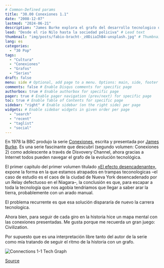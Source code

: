```yaml
---
# Common-Defined params
title: "30.00 Conexiones 1.1"
date: "2008-12-07"
lastmod: "2024-06-21"
description: "James Burke explora el grafo del desarrollo tecnologico de manera entretenida"
lead: "Desde el rio Nilo hasta la sociedad policiva" # Lead text
thumbnail: "img/posts/fabio-bracht-_z0DiiaIhB4-unsplash.jpg" # Thumbnail image
lang: es
categories:
  - "30 Pop"
tags:
  - "Cultura"
  - "Conexiones"
  - "Grafos"
  - "Series"
draft: false
menu: side # Optional, add page to a menu. Options: main, side, footer
comments: false # Enable Disqus comments for specific page
authorbox: true # Enable authorbox for specific page
pager: true # Enable pager navigation (prev/next) for specific page
toc: true # Enable Table of Contents for specific page
sidebar: "right" # Enable sidebar (on the right side) per page
widgets: # Enable sidebar widgets in given order per page
  - "search"
  - "recent"
  - "taglist"
  - "social"
---
```


En 1978 la BBC produjo la serie [Conexiones](https://www.imdb.com/title/tt0078588/), escrita y presentada por [James Burke](https://www.imdb.com/name/nm0121708/?ref_=tt_cl_t_1). Es una serie fascinante que descubrí (segundo volumen: Conexiones 2) como adolescente a través de Disvovery Channel, ahora gracias a Internet todos pueden navegar el grafo de la evolución tecnológica. 

<!--more-->

El primer capitulo del primer volumen titulado [«El efecto desencadenante»](https://archive.org/details/ConnectionsByJamesBurke), expone la forma en la que estamos atrapados en trampas teconologicas –el caso de estudio es el caos de la ciudad de Nueva York desencadenado por un Relay defectuoso en el Niagara–, la conclusión es que, para escapar a toda la tecnología que nos agobia tendriamos que llegar a saber arar la tierra, probablemente con un arado manual.  

El problema recurrente es que esa solución dispararía de nuevo la carrera tecnologica. 

Ahora bien, para seguir de cada giro en la historia hice un mapa mental con las conexiones presentadas. Me gusta porque me recuerda un gran juego: Civilization.

Por supuesto que es una interpretación libre tanto del autor de la serie como mía tratando de seguir el ritmo de la historia con un grafo.

![Connections 1-1 Tech Graph](/img/posts/connections-1.1.png)

[Source](https://gist.github.com/NicolasBohorquez/1c2a9b35481816acccadb6c6c5b56365)